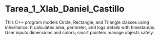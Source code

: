 # Tarea_1_Xlab_Daniel_Castillo
This C++ program models Circle, Rectangle, and Triangle classes using inheritance. It calculates area, perimeter, and logs details with timestamps. User inputs dimensions and colors; smart pointers manage objects safely.

